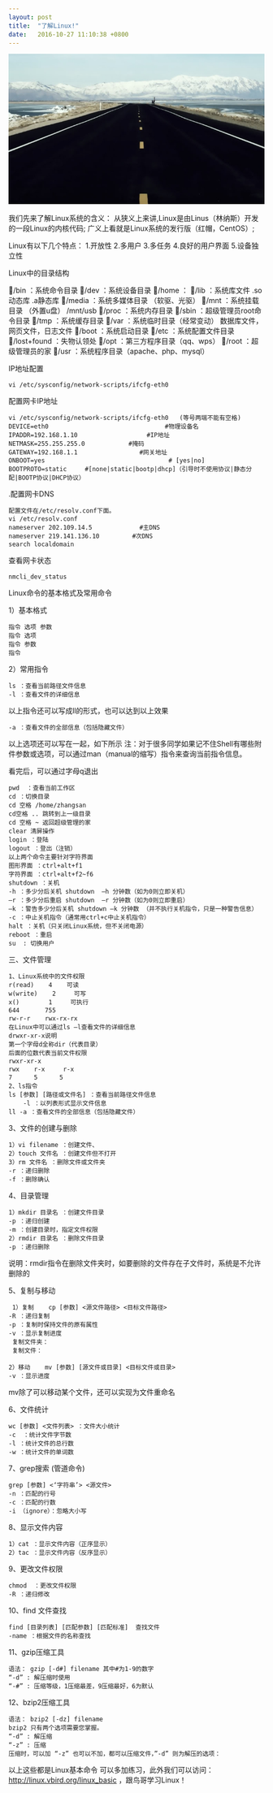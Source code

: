 ```yaml
---
layout: post
title:  "了解Linux!"
date:   2016-10-27 11:10:38 +0800
---
```

<img src="/images/fulls/08.jpg" class="fit image">

我们先来了解Linux系统的含义：
从狭义上来讲,Linux是由Linus（林纳斯）开发的一段Linux的内核代码;
广义上看就是Linux系统的发行版（红帽，CentOS）;

Linux有以下几个特点：
	1.开放性
	2.多用户
	3.多任务
	4.良好的用户界面
	5.设备独立性

Linux中的目录结构

/bin ：系统命令目录
/dev ：系统设备目录
/home ：
/lib ：系统库文件 .so 动态库  .a静态库
/media ：系统多媒体目录 （软驱、光驱）
/mnt ：系统挂载目录 （外置u盘） /mnt/usb
/proc ：系统内存目录
/sbin ：超级管理员root命令目录
/tmp ：系统缓存目录 
/var ：系统临时目录（经常变动） 数据库文件，网页文件，日志文件
/boot ：系统启动目录
/etc ：系统配置文件目录
/lost+found ：失物认领处
/opt ：第三方程序目录（qq、wps）
/root ：超级管理员的家
/usr ：系统程序目录（apache、php、mysql）

IP地址配置

	vi /etc/sysconfig/network-scripts/ifcfg-eth0

配置网卡IP地址


	vi /etc/sysconfig/network-scripts/ifcfg-eth0   (等号两端不能有空格)
	DEVICE=eth0                                #物理设备名
	IPADDR=192.168.1.10                   #IP地址
	NETMASK=255.255.255.0            #掩码
	GATEWAY=192.168.1.1                 #网关地址
	ONBOOT=yes                                  # [yes|no]
	BOOTPROTO=static     #[none|static|bootp|dhcp]（引导时不使用协议|静态分配|BOOTP协议|DHCP协议）

.配置网卡DNS

	配置文件在/etc/resolv.conf下面。
	vi /etc/resolv.conf
	nameserver 202.109.14.5             #主DNS
	nameserver 219.141.136.10         #次DNS
	search localdomain

查看网卡状态

	nmcli_dev_status 

Linux命令的基本格式及常用命令

1）基本格式

	指令 选项 参数
	指令 选项
	指令 参数
	指令


2）常用指令

	ls ：查看当前路径文件信息
	-l ：查看文件的详细信息

以上指令还可以写成ll的形式，也可以达到以上效果

	-a ：查看文件的全部信息（包括隐藏文件）

以上选项还可以写在一起，如下所示
注：对于很多同学如果记不住Shell有哪些附件参数或选项，可以通过man（manual的缩写）指令来查询当前指令信息。

看完后，可以通过字母q退出

	pwd  ：查看当前工作区
	cd ：切换目录
	cd 空格 /home/zhangsan
	cd空格 .. 跳转到上一级目录
	cd 空格 ~ 返回超级管理的家
	clear 清屏操作
	login ：登陆
	logout ：登出（注销）
	以上两个命令主要针对字符界面
	图形界面 ：ctrl+alt+f1
	字符界面 ：ctrl+alt+f2~f6
	shutdown ：关机
	-h ：多少分后关机 shutdown  –h 分钟数（如为0则立即关机）
	–r ：多少分后重启 shutdown  –r 分钟数（如为0则立即重启）
	–k ：警告多少分后关机 shutdown –k 分钟数 （并不执行关机指令，只是一种警告信息）
	-c ：中止关机指令（通常用ctrl+c中止关机指令）
	halt ：关机（只关闭Linux系统，但不关闭电源）
	reboot ：重启
	su  : 切换用户

三、文件管理

	1、Linux系统中的文件权限
	r(read)	   4    可读
	w(write)    2     可写
	x()    	   1     可执行
	644 	  755
	rw-r-r	  rwx-rx-rx
	在Linux中可以通过ls –l查看文件的详细信息
	drwxr-xr-x说明
	第一个字母d全称dir（代表目录）
	后面的位数代表当前文件权限
	rwxr-xr-x
	rwx    r-x     r-x
	7	   5	  5
	2、ls指令
	ls [参数] [路径或文件名] ：查看当前路径文件信息
	    -l ：以列表形式显示文件信息
	ll -a ：查看文件的全部信息（包括隐藏文件）

3、文件的创建与删除

	1）vi filename ：创建文件、
	2）touch 文件名 ：创建文件但不打开
	3）rm 文件名 ：删除文件或文件夹
	-r ：递归删除
	-f ：删除确认

4、目录管理

	1）mkdir 目录名 ：创建文件目录
	-p ：递归创建
	-m ：创建目录时，指定文件权限
	2）rmdir 目录名 ：删除文件目录
	-p ：递归删除

说明：rmdir指令在删除文件夹时，如要删除的文件存在子文件时，系统是不允许删除的

5、复制与移动

	 1）复制    cp [参数] <源文件路径> <目标文件路径>
	-R ：递归复制
	-p ：复制时保持文件的原有属性
	-v ：显示复制进度
	 复制文件夹：
	 复制文件：

	2）移动    mv [参数] [源文件或目录] <目标文件或目录>
	-v ：显示进度

mv除了可以移动某个文件，还可以实现为文件重命名


6、文件统计

	wc [参数] <文件列表> ：文件大小统计
	-c	：统计文件字节数
	-l ：统计文件的总行数
	-w ：统计文件的单词数

7、grep搜索 (管道命令)

	grep [参数] <‘字符串’> <源文件>
	-n ：匹配的行号
	-c ：匹配的行数
	-i （ignore）：忽略大小写

8、显示文件内容

	1）cat ：显示文件内容（正序显示）
	2）tac ：显示文件内容（反序显示）

9、更改文件权限

	chmod  ：更改文件权限
	-R ：递归修改

10、find 文件查找

	find [目录列表] [匹配参数] [匹配标准]  查找文件
	-name ：根据文件的名称查找

11、gzip压缩工具

	语法： gzip [-d#] filename 其中#为1-9的数字
	“-d” : 解压缩时使用
	“-#” : 压缩等级，1压缩最差，9压缩最好，6为默认

12、bzip2压缩工具

	语法： bzip2 [-dz] filename
	bzip2 只有两个选项需要您掌握。
	“-d” : 解压缩
	“-z” : 压缩
	压缩时，可以加 “-z” 也可以不加，都可以压缩文件，”-d” 则为解压的选项：

以上这些都是Linux基本命令 可以多加练习，此外我们可以访问： http://linux.vbird.org/linux_basic ，跟鸟哥学习Linux！